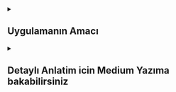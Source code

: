    <details>
    <summary><h2>Uygulamanın Amacı </h2></summary>
    Protocol-Oriented Programming ve MVVM ile iOS Uygulaması: Bir Senaryo
    Senaryo: Bir iOS uygulamamız var. Kullanıcı uygulamayı açtığında eğer giriş yapmışsa ana sayfaya (MainViewController) yönlendiriliyor. Eğer giriş yapmamışsa giriş yapma sayfasına (LoginViewController) yönlendiriliyor. Bu kontrol işlemini protocol-oriented programming (POP) ve MVVM mimarisi kullanarak gerçekleştiriyoruz.
    Senaryonun işleyişini basit bir yapıda, temiz kod ilkelerine uygun şekilde gerçekleştirdik. Protocol-Oriented Programming prensibini benimseyerek bağımlılıkları azaltmak ve test edilebilir bir yapı oluşturmak amacıyla belirli bileşenlerimizi protokoller ile soyutladık
  </details>

   <details>
    <summary><h2>Detaylı Anlatim icin Medium Yazıma bakabilirsiniz</h2></summary>
    👉 **[Medium Makalemi Okuyun](https://medium.com/@erenelci/swift-ile-protocol-oriented-programming-ve-mvvm-tasar%C4%B1m%C4%B1n%C4%B1n-uygulamal%C4%B1-anlat%C4%B1m-5b63f8f869d5)**  
  </details>
